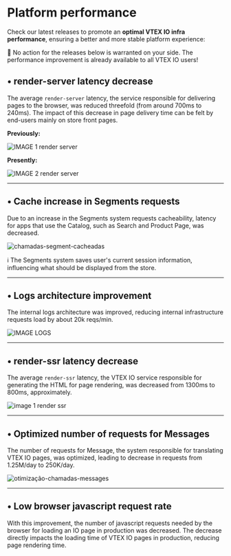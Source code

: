 # Platform performance

Check our latest releases to promote an **optimal VTEX IO infra performance**, ensuring a better and more stable platform experience:

:eyes: No action for the releases below is warranted on your side. The performance improvement is already available to all VTEX IO users!

## • render-server latency decrease

The average `render-server` latency, the service responsible for delivering pages to the browser, was reduced threefold (from around 700ms to 240ms). The impact of this decrease in page delivery time can be felt by end-users mainly on store front pages.

**Previously:**

![IMAGE 1 render server](https://user-images.githubusercontent.com/52087100/63539684-07e32580-c4f1-11e9-8ccf-359c9460e345.png)

**Presently:**

![IMAGE 2 render server](https://user-images.githubusercontent.com/52087100/63539688-09ace900-c4f1-11e9-8537-3696e07c8a6b.png)

--- 

## • Cache increase in Segments requests

Due to an increase in the Segments system requests cacheability, latency for apps that use the Catalog, such as Search and Product Page, was decreased.


![chamadas-segment-cacheadas](https://user-images.githubusercontent.com/52087100/63539856-66100880-c4f1-11e9-9420-dd925ca249d4.png)

:information_source: The Segments system saves user's current session information, influencing what should be displayed from the store.

---

## • Logs architecture improvement

The internal logs architecture was improved, reducing internal infrastructure requests load by about 20k reqs/min.


![IMAGE LOGS](https://user-images.githubusercontent.com/52087100/63539727-1df0e600-c4f1-11e9-8275-717ab49786c2.png)

---


## • render-ssr latency decrease

The average `render-ssr` latency, the VTEX IO service responsible for generating the HTML for page rendering, was decreased from 1300ms to 800ms, approximately.


![image 1 render ssr](https://user-images.githubusercontent.com/52087100/63539746-26492100-c4f1-11e9-9362-19ba571c6aa2.png)


---

## • Optimized number of requests for Messages

The number of requests for Message, the system responsible for translating VTEX IO pages, was optimized, leading to decrease in requests from 1.25M/day to 250K/day.


![otimização-chamadas-messages](https://user-images.githubusercontent.com/52087100/63539876-6dcfad00-c4f1-11e9-8b22-232f8ac3d9d0.png)

---

## • Low browser javascript request rate

With this improvement, the number of javascript requests needed by the browser for loading an IO page in production was decreased. The decrease directly impacts the loading time of VTEX IO pages in production, reducing page rendering time.
